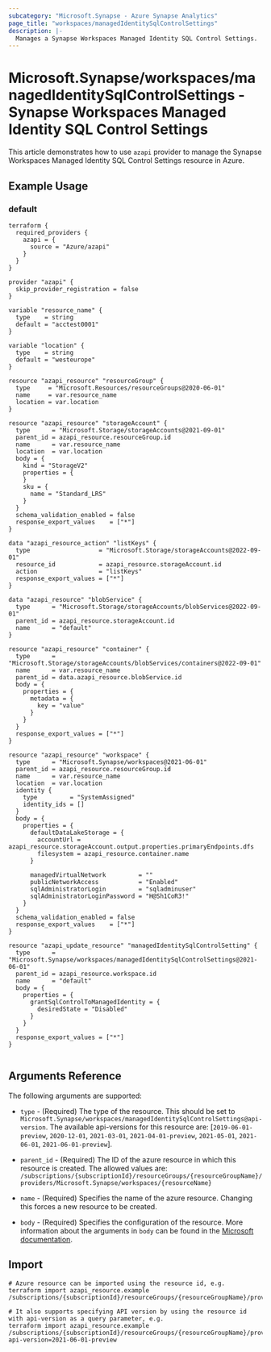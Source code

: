 ```yaml
---
subcategory: "Microsoft.Synapse - Azure Synapse Analytics"
page_title: "workspaces/managedIdentitySqlControlSettings"
description: |-
  Manages a Synapse Workspaces Managed Identity SQL Control Settings.
---
```


# Microsoft.Synapse/workspaces/managedIdentitySqlControlSettings - Synapse Workspaces Managed Identity SQL Control Settings

This article demonstrates how to use `azapi` provider to manage the Synapse Workspaces Managed Identity SQL Control Settings resource in Azure.

## Example Usage

### default

```hcl
terraform {
  required_providers {
    azapi = {
      source = "Azure/azapi"
    }
  }
}

provider "azapi" {
  skip_provider_registration = false
}

variable "resource_name" {
  type    = string
  default = "acctest0001"
}

variable "location" {
  type    = string
  default = "westeurope"
}

resource "azapi_resource" "resourceGroup" {
  type     = "Microsoft.Resources/resourceGroups@2020-06-01"
  name     = var.resource_name
  location = var.location
}

resource "azapi_resource" "storageAccount" {
  type      = "Microsoft.Storage/storageAccounts@2021-09-01"
  parent_id = azapi_resource.resourceGroup.id
  name      = var.resource_name
  location  = var.location
  body = {
    kind = "StorageV2"
    properties = {
    }
    sku = {
      name = "Standard_LRS"
    }
  }
  schema_validation_enabled = false
  response_export_values    = ["*"]
}

data "azapi_resource_action" "listKeys" {
  type                   = "Microsoft.Storage/storageAccounts@2022-09-01"
  resource_id            = azapi_resource.storageAccount.id
  action                 = "listKeys"
  response_export_values = ["*"]
}

data "azapi_resource" "blobService" {
  type      = "Microsoft.Storage/storageAccounts/blobServices@2022-09-01"
  parent_id = azapi_resource.storageAccount.id
  name      = "default"
}

resource "azapi_resource" "container" {
  type      = "Microsoft.Storage/storageAccounts/blobServices/containers@2022-09-01"
  name      = var.resource_name
  parent_id = data.azapi_resource.blobService.id
  body = {
    properties = {
      metadata = {
        key = "value"
      }
    }
  }
  response_export_values = ["*"]
}

resource "azapi_resource" "workspace" {
  type      = "Microsoft.Synapse/workspaces@2021-06-01"
  parent_id = azapi_resource.resourceGroup.id
  name      = var.resource_name
  location  = var.location
  identity {
    type         = "SystemAssigned"
    identity_ids = []
  }
  body = {
    properties = {
      defaultDataLakeStorage = {
        accountUrl = azapi_resource.storageAccount.output.properties.primaryEndpoints.dfs
        filesystem = azapi_resource.container.name
      }

      managedVirtualNetwork         = ""
      publicNetworkAccess           = "Enabled"
      sqlAdministratorLogin         = "sqladminuser"
      sqlAdministratorLoginPassword = "H@Sh1CoR3!"
    }
  }
  schema_validation_enabled = false
  response_export_values    = ["*"]
}

resource "azapi_update_resource" "managedIdentitySqlControlSetting" {
  type      = "Microsoft.Synapse/workspaces/managedIdentitySqlControlSettings@2021-06-01"
  parent_id = azapi_resource.workspace.id
  name      = "default"
  body = {
    properties = {
      grantSqlControlToManagedIdentity = {
        desiredState = "Disabled"
      }
    }
  }
  response_export_values = ["*"]
}


```



## Arguments Reference

The following arguments are supported:

* `type` - (Required) The type of the resource. This should be set to `Microsoft.Synapse/workspaces/managedIdentitySqlControlSettings@api-version`. The available api-versions for this resource are: [`2019-06-01-preview`, `2020-12-01`, `2021-03-01`, `2021-04-01-preview`, `2021-05-01`, `2021-06-01`, `2021-06-01-preview`].

* `parent_id` - (Required) The ID of the azure resource in which this resource is created. The allowed values are:  
  `/subscriptions/{subscriptionId}/resourceGroups/{resourceGroupName}/providers/Microsoft.Synapse/workspaces/{resourceName}`

* `name` - (Required) Specifies the name of the azure resource. Changing this forces a new resource to be created.

* `body` - (Required) Specifies the configuration of the resource. More information about the arguments in `body` can be found in the [Microsoft documentation](https://learn.microsoft.com/en-us/azure/templates/Microsoft.Synapse/workspaces/managedIdentitySqlControlSettings?pivots=deployment-language-terraform).

## Import

 ```shell
 # Azure resource can be imported using the resource id, e.g.
 terraform import azapi_resource.example /subscriptions/{subscriptionId}/resourceGroups/{resourceGroupName}/providers/Microsoft.Synapse/workspaces/{resourceName}/managedIdentitySqlControlSettings/{resourceName}
 
 # It also supports specifying API version by using the resource id with api-version as a query parameter, e.g.
 terraform import azapi_resource.example /subscriptions/{subscriptionId}/resourceGroups/{resourceGroupName}/providers/Microsoft.Synapse/workspaces/{resourceName}/managedIdentitySqlControlSettings/{resourceName}?api-version=2021-06-01-preview
 ```

